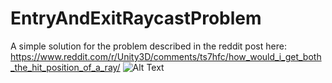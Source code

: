 # EntryAndExitRaycastProblem
A simple solution for the problem described in the reddit post here:
https://www.reddit.com/r/Unity3D/comments/ts7hfc/how_would_i_get_both_the_hit_position_of_a_ray/
![Alt Text](https://github.com/MaxSensation/EntryAndExitRaycastProblem/blob/main/demo.gif)
